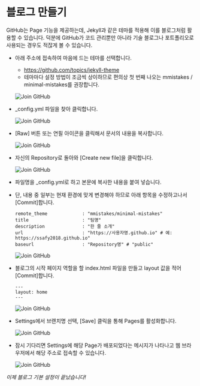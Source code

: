 # 블로그 만들기

GitHub는 Page 기능을 제공하는데, Jekyll과 같은 테마를 적용해 이를 블로그처럼 활용할 수 있습니다. 덕분에 GitHub가 코드 관리뿐만 아니라 기술 블로그나 포트폴리오로 사용되는 경우도 적잖게 볼 수 있습니다.

- 아래 주소에 접속하여 마음에 드는 테마를 선택합니다.

  - <https://github.com/topics/jekyll-theme>
  - 테마마다 설정 방법이 조금씩 상이하므로 편의상 첫 번째 나오는 mmistakes / minimal-mistakes를 권장합니다.

  ![Join GitHub](https://ssafy2018.github.io/public/images/04-01_Select-Theme.png)

- _config.yml 파일을 찾아 클릭합니다.

  ![Join GitHub](https://ssafy2018.github.io/public/images/04-02_Select-Config-File.png)

- [Raw] 버튼 또는 연필 아이콘을 클릭해서 문서의 내용을 복사합니다.

  ![Join GitHub](https://ssafy2018.github.io/public/images/04-03_Copy-Config-File.png)

- 자신의 Repository로 돌아와 [Create new file]을 클릭합니다.

  ![Join GitHub](https://ssafy2018.github.io/public/images/03-01_Create-New-File.png)

- 파일명을 _config.yml로 하고 본문에 복사한 내용을 붙여 넣습니다.

- 단, 내용 중 일부는 현재 환경에 맞게 변경해야 하므로 아래 항목을 수정하고나서 [Commit]합니다.

  ```
  remote_theme             : "mmistakes/minimal-mistakes"
  title                    : "팀명"
  description              : "한 줄 소개"
  url                      : "https://사용자명.github.io" # 예: https://ssafy2018.github.io"
  baseurl                  : "Repository명" # "public"
  ```

  ![Join GitHub](https://ssafy2018.github.io/public/images/04-04_Modify-Config-File.png)

- 블로그의 시작 페이지 역할을 할 index.html 파일을 만들고 layout 값을 적어 [Commit]합니다.

  ```
  ---
  layout: home
  ---
  ```

  ![Join GitHub](https://ssafy2018.github.io/public/images/04-05_Create-Index.png)

- Settings에서 브랜치명 선택, [Save] 클릭을 통해 Pages를 활성화합니다.

  ![Join GitHub](https://ssafy2018.github.io/public/images/04-06_Set-Pages.png)

- 잠시 기다리면 Settings에 해당 Page가 배포되었다는 메시지가 나타나고 웹 브라우저에서 해당 주소로 접속할 수 있습니다.

  ![Join GitHub](https://ssafy2018.github.io/public/images/04-07_Complete-Setting.png)

*이제 블로그 기본 설정이 끝났습니다!*
